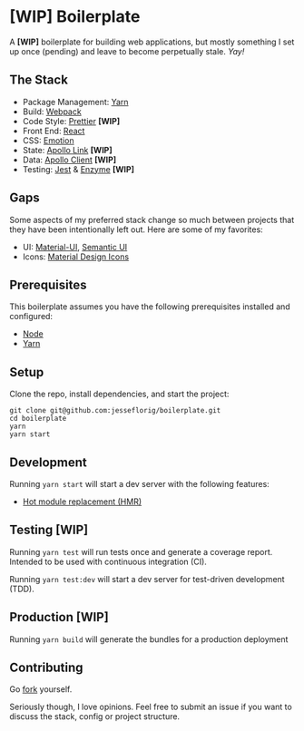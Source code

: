 # [WIP] Boilerplate

A **[WIP]** boilerplate for building web applications, but mostly something I set up once (pending) and leave to become perpetually stale. *Yay!*

## The Stack
 
 - Package Management: [Yarn](https://yarnpkg.com/en/)
 - Build: [Webpack](https://webpack.js.org/)
 - Code Style: [Prettier](https://github.com/prettier/prettier) **[WIP]**
 - Front End: [React](https://reactjs.org/)
 - CSS: [Emotion](https://emotion.sh/)
 - State: [Apollo Link](https://www.apollographql.com/docs/link/) **[WIP]**
 - Data: [Apollo Client](https://www.apollographql.com/docs/react/) **[WIP]**
 - Testing: [Jest](https://jestjs.io/) & [Enzyme](https://airbnb.io/projects/enzyme/) **[WIP]**

## Gaps
Some aspects of my preferred stack change so much between projects that they have been intentionally left out. Here are some of my favorites:

 - UI: [Material-UI](https://material-ui.com/), [Semantic UI](https://semantic-ui.com/)
 - Icons: [Material Design Icons](https://materialdesignicons.com/)

## Prerequisites
This boilerplate assumes you have the following prerequisites installed and configured:
 - [Node](https://nodejs.org/en/)
 - [Yarn](https://yarnpkg.com/en/)

## Setup
Clone the repo, install dependencies, and start the project:
```
git clone git@github.com:jesseflorig/boilerplate.git
cd boilerplate
yarn
yarn start
```

## Development
Running `yarn start` will start a dev server  with the following features:
 - [Hot module replacement (HMR)](https://webpack.js.org/concepts/hot-module-replacement/)

## Testing [WIP]
Running `yarn test` will run tests once and generate a coverage report. Intended to be used with continuous integration (CI).

Running `yarn test:dev` will start a dev server for test-driven development (TDD). 
## Production [WIP]
Running `yarn build` will generate the bundles for a production deployment

## Contributing
Go [fork](https://help.github.com/articles/fork-a-repo/) yourself.

Seriously though, I love opinions. Feel free to submit an issue if you want to discuss the stack, config or project structure.
